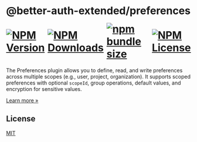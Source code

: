 <h1>
    @better-auth-extended/preferences
    <div style="display:flex;align-items:center;gap:0.5rem;margin-top:1rem;margin-bottom:0.5rem" aria-hidden="true">
        <a href="https://www.npmjs.com/package/@better-auth-extended/preferences">
          <img alt="NPM Version" src="https://img.shields.io/npm/v/@better-auth-extended/preferences?style=flat-square&labelColor=%233F3F3F&color=%230F0F0F">
        </a>
        <a href="https://www.npmjs.com/package/@better-auth-extended/preferences">
          <img alt="NPM Downloads" src="https://img.shields.io/npm/dm/@better-auth-extended/preferences?style=flat-square&labelColor=%233F3F3F&color=%230F0F0F">
        </a>
        <a href="https://bundlephobia.com/package/@better-auth-extended/preferences">
          <img alt="npm bundle size" src="https://img.shields.io/bundlephobia/min/@better-auth-extended/preferences?style=flat-square&labelColor=%233F3F3F&color=%230F0F0F">
        </a>
        <a href="https://github.com/better-auth-extended/better-auth-extended/blob/feat/onboarding/packages/plugins/preferences/LICENSE.md">
          <img alt="NPM License" src="https://img.shields.io/npm/l/@better-auth-extended/preferences?style=flat-square&labelColor=%233F3F3F&color=%230F0F0F">
        </a>
    </div>
</h1>

The Preferences plugin allows you to define, read, and write preferences across multiple scopes (e.g., user, project, organization). It supports scoped preferences with optional `scopeId`, group operations, default values, and encryption for sensitive values.

[Learn more »](https://better-auth-extended.jsolano.de/docs/plugins/preferences)

## License

[MIT](LICENSE.md)
